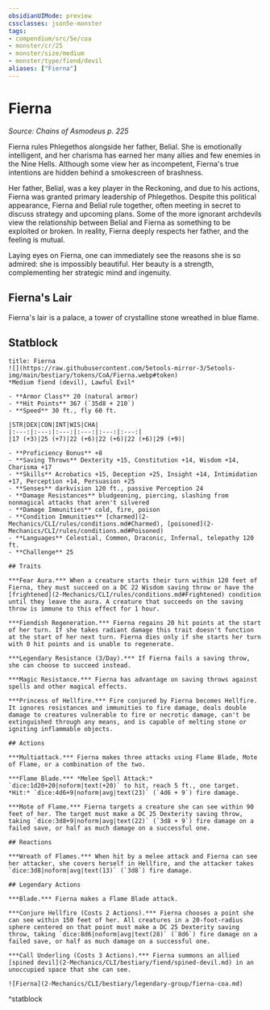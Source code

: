```yaml
---
obsidianUIMode: preview
cssclasses: json5e-monster
tags:
- compendium/src/5e/coa
- monster/cr/25
- monster/size/medium
- monster/type/fiend/devil
aliases: ["Fierna"]
---
```

# Fierna
*Source: Chains of Asmodeus p. 225*  

Fierna rules Phlegethos alongside her father, Belial. She is emotionally intelligent, and her charisma has earned her many allies and few enemies in the Nine Hells. Although some view her as incompetent, Fierna's true intentions are hidden behind a smokescreen of brashness.

Her father, Belial, was a key player in the Reckoning, and due to his actions, Fierna was granted primary leadership of Phlegethos. Despite this political appearance, Fierna and Belial rule together, often meeting in secret to discuss strategy and upcoming plans. Some of the more ignorant archdevils view the relationship between Belial and Fierna as something to be exploited or broken. In reality, Fierna deeply respects her father, and the feeling is mutual.

Laying eyes on Fierna, one can immediately see the reasons she is so admired: she is impossibly beautiful. Her beauty is a strength, complementing her strategic mind and ingenuity.

## Fierna's Lair

Fierna's lair is a palace, a tower of crystalline stone wreathed in blue flame.

## Statblock

```ad-statblock
title: Fierna
![](https://raw.githubusercontent.com/5etools-mirror-3/5etools-img/main/bestiary/tokens/CoA/Fierna.webp#token)
*Medium fiend (devil), Lawful Evil*

- **Armor Class** 20 (natural armor)
- **Hit Points** 367 (`35d8 + 210`)
- **Speed** 30 ft., fly 60 ft.

|STR|DEX|CON|INT|WIS|CHA|
|:---:|:---:|:---:|:---:|:---:|:---:|
|17 (+3)|25 (+7)|22 (+6)|22 (+6)|22 (+6)|29 (+9)|

- **Proficiency Bonus** +8
- **Saving Throws** Dexterity +15, Constitution +14, Wisdom +14, Charisma +17
- **Skills** Acrobatics +15, Deception +25, Insight +14, Intimidation +17, Perception +14, Persuasion +25
- **Senses** darkvision 120 ft., passive Perception 24
- **Damage Resistances** bludgeoning, piercing, slashing from nonmagical attacks that aren't silvered
- **Damage Immunities** cold, fire, poison
- **Condition Immunities** [charmed](2-Mechanics/CLI/rules/conditions.md#Charmed), [poisoned](2-Mechanics/CLI/rules/conditions.md#Poisoned)
- **Languages** Celestial, Common, Draconic, Infernal, telepathy 120 ft.
- **Challenge** 25

## Traits

***Fear Aura.*** When a creature starts their turn within 120 feet of Fierna, they must succeed on a DC 22 Wisdom saving throw or have the [frightened](2-Mechanics/CLI/rules/conditions.md#Frightened) condition until they leave the aura. A creature that succeeds on the saving throw is immune to this effect for 1 hour.

***Fiendish Regeneration.*** Fierna regains 20 hit points at the start of her turn. If she takes radiant damage this trait doesn't function at the start of her next turn. Fierna dies only if she starts her turn with 0 hit points and is unable to regenerate.

***Legendary Resistance (3/Day).*** If Fierna fails a saving throw, she can choose to succeed instead.

***Magic Resistance.*** Fierna has advantage on saving throws against spells and other magical effects.

***Princess of Hellfire.*** Fire conjured by Fierna becomes Hellfire. It ignores resistances and immunities to fire damage, deals double damage to creatures vulnerable to fire or necrotic damage, can't be extinguished through any means, and is capable of melting stone or igniting inflammable objects.

## Actions

***Multiattack.*** Fierna makes three attacks using Flame Blade, Mote of Flame, or a combination of the two.

***Flame Blade.*** *Melee Spell Attack:* `dice:1d20+20|noform|text(+20)` to hit, reach 5 ft., one target. *Hit:* `dice:4d6+9|noform|avg|text(23)` (`4d6 + 9`) fire damage.

***Mote of Flame.*** Fierna targets a creature she can see within 90 feet of her. The target must make a DC 25 Dexterity saving throw, taking `dice:3d8+9|noform|avg|text(22)` (`3d8 + 9`) fire damage on a failed save, or half as much damage on a successful one.

## Reactions

***Wreath of Flames.*** When hit by a melee attack and Fierna can see her attacker, she covers herself in Hellfire, and the attacker takes `dice:3d8|noform|avg|text(13)` (`3d8`) fire damage.

## Legendary Actions

***Blade.*** Fierna makes a Flame Blade attack.

***Conjure Hellfire (Costs 2 Actions).*** Fierna chooses a point she can see within 150 feet of her. All creatures in a 20-foot-radius sphere centered on that point must make a DC 25 Dexterity saving throw, taking `dice:8d6|noform|avg|text(28)` (`8d6`) fire damage on a failed save, or half as much damage on a successful one.

***Call Underling (Costs 3 Actions).*** Fierna summons an allied [spined devil](2-Mechanics/CLI/bestiary/fiend/spined-devil.md) in an unoccupied space that she can see.

![Fierna](2-Mechanics/CLI/bestiary/legendary-group/fierna-coa.md)
```
^statblock